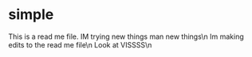 # simple
This is a read me file. IM trying new things man new things\n
Im making edits to the read me file\n
Look at VISSSS\n
